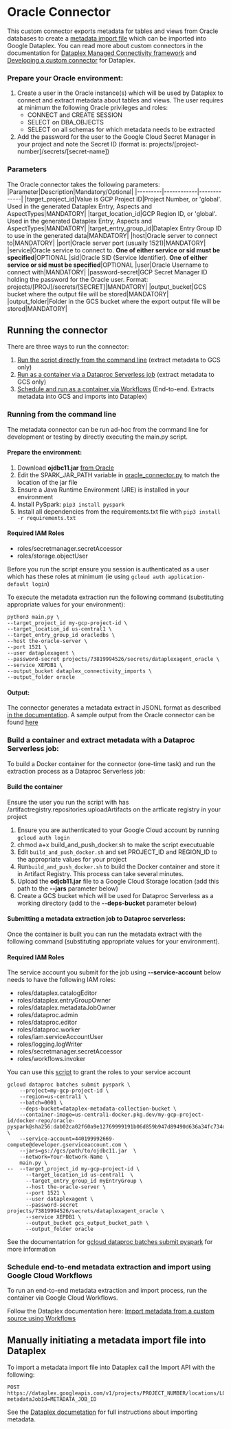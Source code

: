 # Oracle Connector

This custom connector exports metadata for tables and views from Oracle databases to create a [metadata import file](https://cloud.google.com/dataplex/docs/import-metadata#components) which can be imported into Google Dataplex. 
You can read more about custom connectors in the documentation for [Dataplex Managed Connectivity framework](https://cloud.google.com/dataplex/docs/managed-connectivity-overview) and [Developing a custom connector](https://cloud.google.com/dataplex/docs/develop-custom-connector) for Dataplex.

### Prepare your Oracle environment:

1. Create a user in the Oracle instance(s) which will be used by Dataplex to connect and extract metadata about tables and views. The user requires at minimum the following Oracle privileges and roles: 
    * CONNECT and CREATE SESSION
    * SELECT on DBA_OBJECTS
    * SELECT on all schemas for which metadata needs to be extracted
2. Add the password for the user to the Google Cloud Secret Manager in your project and note the Secret ID (format is: projects/[project-number]/secrets/[secret-name])

### Parameters
The Oracle connector takes the following parameters:
|Parameter|Description|Mandatory/Optional|
|---------|------------|-------------|
|target_project_id|Value is GCP Project ID|Project Number, or 'global'. Used in the generated Dataplex Entry, Aspects and AspectTypes|MANDATORY|
|target_location_id|GCP Region ID, or 'global'. Used in the generated Dataplex Entry, Aspects and AspectTypes|MANDATORY|
|target_entry_group_id|Dataplex Entry Group ID to use in the generated data|MANDATORY|
|host|Oracle server to connect to|MANDATORY|
|port|Oracle server port (usually 1521)|MANDATORY|
|service|Oracle service to connect to. **One of either service or sid must be specified**|OPTIONAL
|sid|Oracle SID (Service Identifier). **One of either service or sid must be specified**|OPTIONAL
|user|Oracle Username to connect with|MANDATORY|
|password-secret|GCP Secret Manager ID holding the password for the Oracle user. Format: projects/[PROJ]/secrets/[SECRET]|MANDATORY|
|output_bucket|GCS bucket where the output file will be stored|MANDATORY|
|output_folder|Folder in the GCS bucket where the export output file will be stored|MANDATORY|

## Running the connector
There are three ways to run the connector:
1) [Run the script directly from the command line](###running-from-the-command-line) (extract metadata to GCS only)
2) [Run as a container via a Dataproc Serverless job](###build-a-container-and-extract-metadata-with-a-dataproc-serverless-job) (extract metadata to GCS only)
3) [Schedule and run as a container via Workflows](###schedule-end-to-end-metadata-extraction-and-import-using-google-cloud-workflows) (End-to-end. Extracts metadata into GCS and imports into Dataplex)

### Running from the command line

The metadata connector can be run ad-hoc from the command line for development or testing by directly executing the main.py script.

#### Prepare the environment:
1. Download **ojdbc11.jar** [from Oracle](https://www.oracle.com/database/technologies/appdev/jdbc-downloads.html)
2. Edit the SPARK_JAR_PATH variable in [oracle_connector.py](src/oracle_connector.py) to match the location of the jar file
3. Ensure a Java Runtime Environment (JRE) is installed in your environment
4. Install PySpark: `pip3 install pyspark`
5. Install all dependencies from the requirements.txt file with `pip3 install -r requirements.txt`

#### Required IAM Roles
- roles/secretmanager.secretAccessor
- roles/storage.objectUser

Before you run the script ensure you session is authenticated as a user which has these roles at minimum (ie using ```gcloud auth application-default login```)

To execute the metadata extraction run the following command (substituting appropriate values for your environment):

```shell 
python3 main.py \
--target_project_id my-gcp-project-id \
--target_location_id us-central1 \
--target_entry_group_id oracledbs \
--host the-oracle-server \
--port 1521 \
--user dataplexagent \
--password-secret projects/73819994526/secrets/dataplexagent_oracle \
--service XEPDB1 \
--output_bucket dataplex_connectivity_imports \
--output_folder oracle
```

#### Output:
The connector generates a metadata extract in JSONL format as described [in the documentation](https://cloud.google.com/dataplex/docs/import-metadata#metadata-import-file). A sample output from the Oracle connector can be found [here](sample/oracle_output_sample.jsonl)

### Build a container and extract metadata with a Dataproc Serverless job:

To build a Docker container for the connector (one-time task) and run the extraction process as a Dataproc Serverless job:

#### Build the container

Ensure the user you run the script with has /artifactregistry.repositories.uploadArtifacts on the artficate registry in your project 

1. Ensure you are authenticated to your Google Cloud account by running ```gcloud auth login```
2. chmod a+x build_and_push_docker.sh to make the script executuable
2. Edit ```build_and_push_docker.sh``` and set PROJECT_ID and REGION_ID to the appropriate values for your project
2. Run```build_and_push_docker.sh``` to build the Docker container and store it in Artifact Registry. This process can take several minutes.
3. Upload the **odjcb11.jar** file to a Google Cloud Storage location (add this path to the **--jars** parameter below)
4. Create a GCS bucket which will be used for Dataproc Serverless as a working directory (add to the **--deps-bucket** parameter below)

#### Submitting a metadata extraction job to Dataproc serverless:
Once the container is built you can run the metadata extract with the following command (substituting appropriate values for your environment). 

#### Required IAM Roles
The service account you submit for the job using **--service-account** below needs to have the following IAM roles:

- roles/dataplex.catalogEditor
- roles/dataplex.entryGroupOwner
- roles/dataplex.metadataJobOwner
- roles/dataproc.admin
- roles/dataproc.editor
- roles/dataproc.worker
- roles/iam.serviceAccountUser
- roles/logging.logWriter
- roles/secretmanager.secretAccessor
- roles/workflows.invoker

You can use this [script](scripts/grant_SA_dataproc_roles.sh) to grant the roles to your service account

```shell
gcloud dataproc batches submit pyspark \
    --project=my-gcp-project-id \
    --region=us-central1 \
    --batch=0001 \
    --deps-bucket=dataplex-metadata-collection-bucket \  
    --container-image=us-central1-docker.pkg.dev/my-gcp-project-id/docker-repo/oracle-pyspark@sha256:dab02ca02f60a9e12769999191b06d859b947d89490d636a34fc734d4a0b6d08 \
    --service-account=440199992669-compute@developer.gserviceaccount.com \
    --jars=gs://gcs/path/to/ojdbc11.jar  \
    --network=Your-Network-Name \
    main.py \
--  --target_project_id my-gcp-project-id \
      --target_location_id us-central1	\
      --target_entry_group_id myEntryGroup \
      --host the-oracle-server \
      --port 1521 \
      --user dataplexagent \
      --password-secret projects/73819994526/secrets/dataplexagent_oracle \
      --service XEPDB1 \
      --output_bucket gcs_output_bucket_path \
      --output_folder oracle
```

See the documentatrion for [gcloud dataproc batches submit pyspark](https://cloud.google.com/sdk/gcloud/reference/dataproc/batches/submit/pyspark) for more information

### Schedule end-to-end metadata extraction and import using Google Cloud Workflows

To run an end-to-end metadata extraction and import process, run the container via Google Cloud Workflows. 

Follow the Dataplex documentation here: [Import metadata from a custom source using Workflows ](https://cloud.google.com/dataplex/docs/import-using-workflows-custom-source)


## Manually initiating a metadata import file into Dataplex

To import a metadata import file into Dataplex call the Import API with the following:

```http
POST https://dataplex.googleapis.com/v1/projects/PROJECT_NUMBER/locations/LOCATION_ID/metadataJobs?metadataJobId=METADATA_JOB_ID
```

See the [Dataplex documetation](https://cloud.google.com/dataplex/docs/import-metadata#import-metadata) for full instructions about importing metadata.
